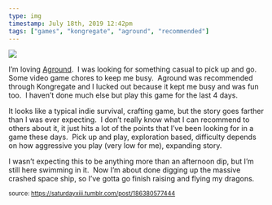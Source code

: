 ```yaml
---
type: img
timestamp: July 18th, 2019 12:42pm
tags: ["games", "kongregate", "aground", "recommended"]
---
```

<img src="https://saturdayxiii.github.io/media/media/186380577444.gif"/>
                                                                                          
I’m loving <a href="https://www.kongregate.com/games/terra0nova/aground" target="_blank">Aground</a>.  I was looking for something casual to pick up and go.  Some video game chores to keep me busy.  Aground was recommended through Kongregate and I lucked out because it kept me busy and was fun too.  I haven’t done much else but play this game for the last 4 days.

It looks like a typical indie survival, crafting game, but the story goes farther than I was ever expecting.  I don’t really know what I can recommend to others about it, it just hits a lot of the points that I’ve been looking for in a game these days.  Pick up and play, exploration based, difficulty depends on how aggressive you play (very low for me), expanding story.

I wasn’t expecting this to be anything more than an afternoon dip, but I’m still here swimming in it.  Now I’m about done digging up the massive crashed space ship, so I’ve gotta go finish raising and flying my dragons.
 
                                    
                
                
                
                
                                
<small>source: https://saturdayxiii.tumblr.com/post/186380577444</small>